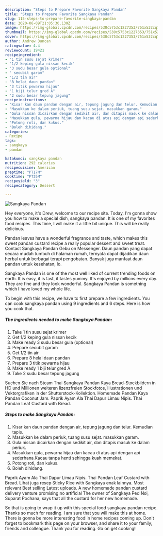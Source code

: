 ```yaml
---
description: "Steps to Prepare Favorite Sangkaya Pandan"
title: "Steps to Prepare Favorite Sangkaya Pandan"
slug: 115-steps-to-prepare-favorite-sangkaya-pandan
date: 2020-06-09T21:05:30.130Z
image: https://img-global.cpcdn.com/recipes/530c5753c1227353/751x532cq70/sangkaya-pandan-resipi-foto-utama.jpg
thumbnail: https://img-global.cpcdn.com/recipes/530c5753c1227353/751x532cq70/sangkaya-pandan-resipi-foto-utama.jpg
cover: https://img-global.cpcdn.com/recipes/530c5753c1227353/751x532cq70/sangkaya-pandan-resipi-foto-utama.jpg
author: Andrew Duncan
ratingvalue: 4.4
reviewcount: 19421
recipeingredient:
- "1 tin susu sejat krimer"
- "1/2 keping gula nissan kecik"
- "3 sudu besar gula optional"
- " secubit garam"
- "1/2 tin air"
- "8 helai daun pandan"
- "3 titik pewarna hijau"
- "1 biji telur gred A"
- "2 sudu besar tepung jagung"
recipeinstructions:
- "Kisar kan daun pandan dengan air, tepung jagung dan telur. Kemudian tapis."
- "Masukkan ke dalam periuk, tuang susu sejat. masukkan garam."
- "Gula nissan dicairkan dengan sedikit air, dan ditapis masuk ke dalam periuk."
- "Masukkan gula, pewarna hijau dan kacau di atas api dengan api sederhana.Kacau tanpa henti sehingga kuah memekat."
- "Potong roti, dan kukus."
- "Boleh dihidang."
categories:
- Recipe
tags:
- sangkaya
- pandan

katakunci: sangkaya pandan 
nutrition: 292 calories
recipecuisine: American
preptime: "PT17M"
cooktime: "PT35M"
recipeyield: "3"
recipecategory: Dessert

---
```



![Sangkaya Pandan](https://img-global.cpcdn.com/recipes/530c5753c1227353/751x532cq70/sangkaya-pandan-resipi-foto-utama.jpg)

Hey everyone, it's Drew, welcome to our recipe site. Today, I'm gonna show you how to make a special dish, sangkaya pandan. It is one of my favorites food recipes. This time, I will make it a little bit unique. This will be really delicious.

Pandan leaves have a wonderful fragrance and taste, which makes this sweet pandan custard recipe a really popular dessert and sweet treat. Contact Sangkaya Pandan Gebu on Messenger. Daun pandan yang dapat secara mudah tumbuh di halaman rumah, ternyata dapat dijadikan daun herbal untuk berbagai terapi pengobatan. Banyak juga manfaat daun pandan untuk kesehatan, lo.

Sangkaya Pandan is one of the most well liked of current trending foods on earth. It is easy, it is fast, it tastes yummy. It's enjoyed by millions every day. They are fine and they look wonderful. Sangkaya Pandan is something which I have loved my whole life.


To begin with this recipe, we have to first prepare a few ingredients. You can cook sangkaya pandan using 9 ingredients and 6 steps. Here is how you cook that.

<!--inarticleads1-->

##### The ingredients needed to make Sangkaya Pandan:

1. Take 1 tin susu sejat krimer
1. Get 1/2 keping gula nissan kecik
1. Make ready 3 sudu besar gula (optional)
1. Prepare  secubit garam
1. Get 1/2 tin air
1. Prepare 8 helai daun pandan
1. Prepare 3 titik pewarna hijau
1. Make ready 1 biji telur gred A
1. Take 2 sudu besar tepung jagung


Suchen Sie nach Steam Thai Sangkaya Pandan Kaya Bread-Stockbildern in HD und Millionen weiteren lizenzfreien Stockfotos, Illustrationen und Vektorgrafiken in der Shutterstock-Kollektion. Homemade Pandan Kaya Pandan Coconut Jam. Paprik Ayam Ala Thai Dapur Limau Nipis. Thai Pandan Leaf Custard with Bread. 

<!--inarticleads2-->

##### Steps to make Sangkaya Pandan:

1. Kisar kan daun pandan dengan air, tepung jagung dan telur. Kemudian tapis.
1. Masukkan ke dalam periuk, tuang susu sejat. masukkan garam.
1. Gula nissan dicairkan dengan sedikit air, dan ditapis masuk ke dalam periuk.
1. Masukkan gula, pewarna hijau dan kacau di atas api dengan api sederhana.Kacau tanpa henti sehingga kuah memekat.
1. Potong roti, dan kukus.
1. Boleh dihidang.


Paprik Ayam Ala Thai Dapur Limau Nipis. Thai Pandan Leaf Custard with Bread. Lihat juga resep Sticky Rice with Sangkaya enak lainnya. Most relevant Best selling Latest uploads. A new homemade pandan custard delivery venture promising no artificial The owner of Sangkaya Ped Noi, Suparat Pochana, says that all the custard for her new homemade. 

So that is going to wrap it up with this special food sangkaya pandan recipe. Thanks so much for reading. I am sure that you will make this at home. There is gonna be more interesting food in home recipes coming up. Don't forget to bookmark this page on your browser, and share it to your family, friends and colleague. Thank you for reading. Go on get cooking!
